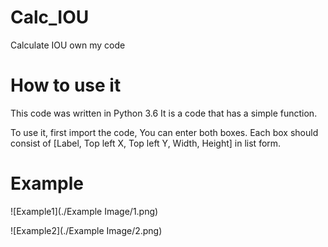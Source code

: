 # Calc_IOU
Calculate IOU own my code


# How to use it

This code was written in Python 3.6
It is a code that has a simple function.

To use it, first import the code,
You can enter both boxes.
Each box should consist of [Label, Top left X, Top left Y, Width, Height] in list form.

# Example

![Example1](./Example Image/1.png)

![Example2](./Example Image/2.png)
